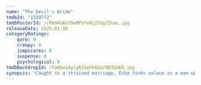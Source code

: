 ```yaml
---
name: "The Devil's Bride"
tmdbId: "1339772"
tmdbPosterId: /rRkM4hAoT9wMPsYeHj2SdgJ3lmz.jpg
releaseDate: 2025-01-16
categoryRatings:
    gore: 0
    creepy: 0
    jumpscares: 0
    suspense: 0
    psychological: 0
tmdbBackdropId: /fo6Gw1AylyRJSeKk6QqrKD3UUER.jpg
synopsis: "Caught in a strained marriage, Echa finds solace in a man who visits her dreams. But comfort turns to terror when he emerges as a malicious spirit."
---
```

